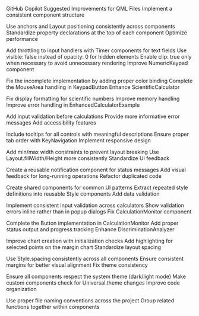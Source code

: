 
GitHub Copilot
Suggested Improvements for QML Files
Implement a consistent component structure

Use anchors and Layout positioning consistently across components
Standardize property declarations at the top of each component
Optimize performance

Add throttling to input handlers with Timer components for text fields
Use visible: false instead of opacity: 0 for hidden elements
Enable clip: true only when necessary to avoid unnecessary rendering
Improve NumericKeypad component

Fix the incomplete implementation by adding proper color binding
Complete the MouseArea handling in KeypadButton
Enhance ScientificCalculator

Fix display formatting for scientific numbers
Improve memory handling
Improve error handling in EnhancedCalculatorExample

Add input validation before calculations
Provide more informative error messages
Add accessibility features

Include tooltips for all controls with meaningful descriptions
Ensure proper tab order with KeyNavigation
Implement responsive design

Add min/max width constraints to prevent layout breaking
Use Layout.fillWidth/Height more consistently
Standardize UI feedback

Create a reusable notification component for status messages
Add visual feedback for long-running operations
Refactor duplicated code

Create shared components for common UI patterns
Extract repeated style definitions into reusable Style components
Add data validation

Implement consistent input validation across calculators
Show validation errors inline rather than in popup dialogs
Fix CalculationMonitor component

Complete the Button implementation in CalculationMonitor
Add proper status output and progress tracking
Enhance DiscriminationAnalyzer

Improve chart creation with initialization checks
Add highlighting for selected points on the margin chart
Standardize layout spacing

Use Style.spacing consistently across all components
Ensure consistent margins for better visual alignment
Fix theme consistency

Ensure all components respect the system theme (dark/light mode)
Make custom components check for Universal.theme changes
Improve code organization

Use proper file naming conventions across the project
Group related functions together within components